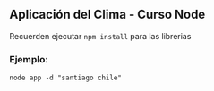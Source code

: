 ## Aplicación del Clima - Curso Node

Recuerden ejecutar ```npm install``` para las librerias

### Ejemplo:
```
node app -d "santiago chile"
```